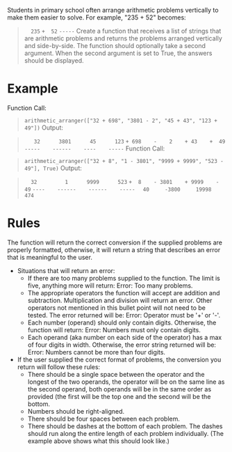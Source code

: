 Students in primary school often arrange arithmetic problems vertically to make them easier to solve. For example, "235 + 52" becomes:

> `  235`
> `+  52`
> `-----`
Create a function that receives a list of strings that are arithmetic problems and returns the problems arranged vertically and side-by-side. The function should optionally take a second argument. When the second argument is set to True, the answers should be displayed.

# Example
Function Call:

> `arithmetic_arranger(["32 + 698", "3801 - 2", "45 + 43", "123 + 49"])`
Output:

> `   32      3801      45      123`
> `+ 698    -    2    + 43    +  49`
> `-----    ------    ----    -----`
Function Call:

> `arithmetic_arranger(["32 + 8", "1 - 3801", "9999 + 9999", "523 - 49"], True)`
Output:

> `  32         1      9999      523`
> `+  8    - 3801    + 9999    -  49`
> `----    ------    ------    -----`
> `  40     -3800     19998      474`
>   
# Rules
The function will return the correct conversion if the supplied problems are properly formatted, otherwise, it will return a string that describes an error that is meaningful to the user.

- Situations that will return an error:
  - If there are too many problems supplied to the function. The limit is five, anything more will return: Error: Too many problems.
  - The appropriate operators the function will accept are addition and subtraction. Multiplication and division will return an error. Other operators not mentioned in this bullet point will not need to be tested. The error returned will be: Error: Operator must be '+' or '-'.
  - Each number (operand) should only contain digits. Otherwise, the function will return: Error: Numbers must only contain digits.
  - Each operand (aka number on each side of the operator) has a max of four digits in width. Otherwise, the error string returned will be: Error: Numbers cannot be more than four digits.
- If the user supplied the correct format of problems, the conversion you return will follow these rules:
  - There should be a single space between the operator and the longest of the two operands, the operator will be on the same line as the second operand, both operands will be in the same order as provided (the first will be the top one and the second will be the bottom.
  - Numbers should be right-aligned.
  - There should be four spaces between each problem.
  - There should be dashes at the bottom of each problem. The dashes should run along the entire length of each problem individually. (The example above shows what this should look like.)
